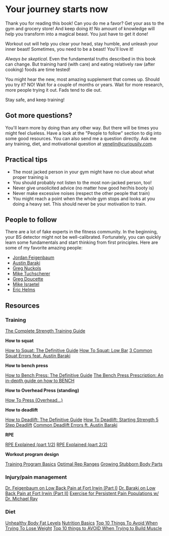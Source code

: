 # Your journey starts now

Thank you for reading this book! Can you do me a favor? Get your ass to the gym and grocery store! And keep doing it! No amount of knowledge will help you transform into a magical beast. You just have to get it done!

Workout out will help you clear your head, stay humble, and unleash your inner beast! Sometimes, you need to be a beast! You'll love it!

_Always be skeptical_. Even the fundamental truths described in this book can change. But training hard (with care) and eating relatively raw (after cooking) foods are time tested!

You might hear the new, most amazing supplement that comes up. Should you try it? NO! Wait for a couple of months or years. Wait for more research, more people trying it out. Fads tend to die out.

Stay safe, and keep training!

## Got more questions?

You'll learn more by doing than any other way. But there will be times you might feel clueless. Have a look at the "People to follow" section to dig into some good resources. You can also send me a question directly. Ask me any training, diet, and motivational question at [venelin@curiousily.com](venelin@curiousily.com).

## Practical tips

- The most jacked person in your gym might have no clue about what proper training is
- You should probably not listen to the most non-jacked person, too!
- Never give unsolicited advice (no matter how good her/his booty is)
- Never make excessive noises (respect the other people that train)
- You might reach a point when the whole gym stops and looks at you doing a heavy set. This should never be your motivation to train.

## People to follow

There are a lot of fake experts in the fitness community. In the beginning, your BS detector might not be well-calibrated. Fortunately, you can quickly learn some fundamentals and start thinking from first principles. Here are some of my favorite amazing people:

- [Jordan Feigenbaum](https://www.instagram.com/jordan_barbellmedicine/)
- [Austin Baraki](https://www.instagram.com/austin_barbellmedicine/)
- [Greg Nuckols](https://www.instagram.com/gregnuckols/)
- [Mike Tuchscherer](https://www.instagram.com/miketuchscherer/)
- [Greg Doucette](https://www.instagram.com/gregdoucetteifbbpro/)
- [Mike Israetel](https://www.instagram.com/rpdrmike/)
- [Eric Helms](https://www.instagram.com/helms3dmj/)

## Resources

### Training

[The Complete Strength Training Guide](https://www.strongerbyscience.com/complete-strength-training-guide/)

**How to squat**

[How to Squat: The Definitive Guide](https://www.strongerbyscience.com/how-to-squat/)
[How To Squat: Low Bar](https://www.youtube.com/watch?v=vmNPOjaGrVE)
[3 Common Squat Errors feat. Austin Baraki](https://www.youtube.com/watch?v=NtX8GGbDCuc)

**How to bench press**

[How to Bench Press: The Definitive Guide](https://www.strongerbyscience.com/how-to-bench/)
[The Bench Press Prescription: An in-depth guide on how to BENCH](https://www.youtube.com/watch?v=1FWDde2IEPg)

**How to Overhead Press (standing)**

[How To Press (Overhead…)](https://www.youtube.com/watch?v=eNFXEEdfQp4)

**How to deadlift**

[How to Deadlift: The Definitive Guide](https://www.strongerbyscience.com/how-to-deadlift/)
[How To Deadlift: Starting Strength 5 Step Deadlift](https://www.youtube.com/watch?v=wYREQkVtvEc)
[Common Deadlift Errors ft. Austin Baraki](https://www.youtube.com/watch?v=NYN3UGCYisk)

**RPE**

[RPE Explained (part 1/2)](https://www.youtube.com/watch?v=WXQaEq4_2lY)
[RPE Explained (part 2/2)](https://www.youtube.com/watch?v=2xEYSsfiWIE)

**Workout program design**

[Training Program Basics](https://www.youtube.com/watch?v=SdCxO3_H3C4)
[Optimal Rep Ranges](https://www.youtube.com/watch?v=p9xP8P-LhOs)
[Growing Stubborn Body Parts](https://www.youtube.com/watch?v=2XmKyu4ruwc)

### Injury/pain management

[Dr. Feigenbaum on Low Back Pain at Fort Irwin (Part I)](https://www.youtube.com/watch?v=l9poXGU11ms)
[Dr. Baraki on Low Back Pain at Fort Irwin (Part II)](https://www.youtube.com/watch?v=JS5ZCCOv07c)
[Exercise for Persistent Pain Populations w/ Dr. Michael Ray](https://www.youtube.com/watch?v=sL-nL-hVKGY)

### Diet

[Unhealthy Body Fat Levels](https://www.youtube.com/watch?v=xcOaL9NM99g)
[Nutrition Basics](https://www.youtube.com/watch?v=hKTfuI_fpFM)
[Top 10 Things To Avoid When Trying To Lose Weight](https://www.youtube.com/watch?v=ACS7a6Khmuo)
[Top 10 things to AVOID When Trying to Build Muscle](https://www.youtube.com/watch?v=W9cTB1HFRY0)
